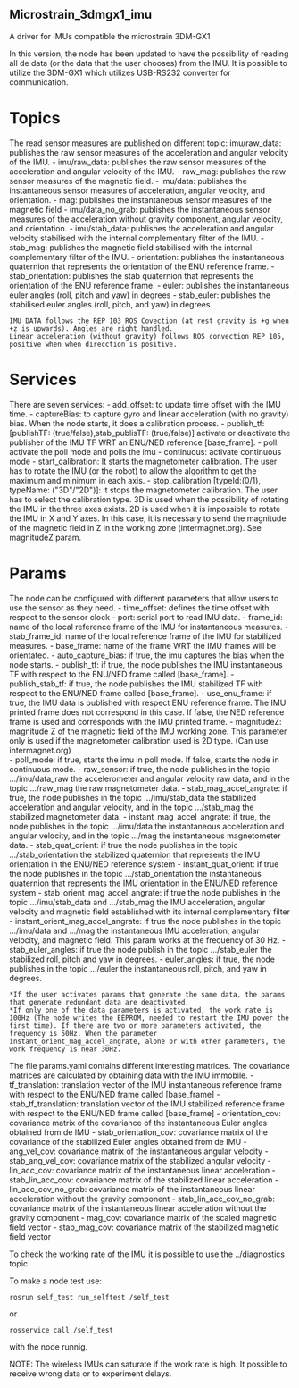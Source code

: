 ## Microstrain_3dmgx1_imu
A driver for IMUs compatible the microstrain 3DM-GX1

In this version, the node has been updated to have the possibility of reading all de data (or the data that the user chooses)
from the IMU.
It is possible to utilize the 3DM-GX1 which utilizes USB-RS232 converter for communication.

# Topics
The read sensor measures are published on different topic:
imu/raw_data: publishes the raw sensor measures of the acceleration and angular velocity of the IMU.
	 - imu/raw_data: publishes the raw sensor measures of the acceleration and angular velocity of the IMU.
	 - raw_mag: publishes the raw sensor measures of the magnetic field.
	 - imu/data: publishes the instantaneous sensor measures of acceleration, angular velocity, and orientation.
	 - mag: publishes the instantaneous sensor measures of the magnetic field
	 - imu/data_no_grab: publishes the instantaneous sensor measures of the acceleration without gravity component, angular velocity, and orientation.
	 - imu/stab_data: publishes the acceleration and angular velocity stabilised with the internal complementary filter of the IMU.
	 - stab_mag: publishes the magnetic field stabilised with the internal complementary filter of the IMU.
	 - orientation: publishes the instantaneous quaternion that represents the orientation of the ENU reference frame.
	 - stab_orientation: publishes the stab quaternion that represents the orientation of the ENU reference frame.
	 - euler: publishes the instantaneous euler angles (roll, pitch and yaw) in degrees
	 - stab_euler: publishes the stabilised euler angles (roll, pitch, and yaw) in degrees
    
    IMU DATA follows the REP 103 ROS Covection (at rest gravity is +g when +z is upwards). Angles are right handled.
    Linear acceleration (without gravity) follows ROS convection REP 105, positive when when direcction is positive.

# Services
   There are seven services:
     - add_offset: to update time offset with the IMU time.
     - captureBias: to capture gyro and linear acceleration (with no gravity) bias. When the node starts, it does a calibration process.
     - publish_tf: [publishTF: (true/false),stab_publisTF: (true/false)] activate or deactivate the publisher of the IMU TF WRT an ENU/NED reference [base_frame].
     - poll: activate the poll mode and polls the imu
     - continuous: activate continuous mode
     - start_calibration: It starts the magnetometer calibration. The user has to rotate the IMU (or the robot) to allow the algorithm to get the maximum and minimum in each axis.
     - stop_calibration [typeId:(0/1), typeName: ("3D"/"2D")]: it stops the magnetometer calibration. The user has to select the calibration type. 3D is used when the possibility of rotating the IMU in the three axes exists. 2D is used when it is impossible to rotate the IMU in X and Y axes. In this case, it is necessary to send the magnitude of the magnetic field in Z in the working zone (intermagnet.org). See magnitudeZ param. 

# Params
The node can be configured with different parameters that allow users to use the sensor as they need.
     - time_offset: defines the time offset with respect to the sensor clock
     - port: serial port to read IMU data. 
     - frame_id: name of the local reference frame of the IMU for instantaneous measures.
     - stab_frame_id: name of the local reference frame of the IMU for stabilized measures.
     - base_frame: name of the frame WRT the IMU frames will be orientated.
     - auto_capture_bias: if true, the imu captures the bias when the node starts.
     - publish_tf: if true, the node publishes the IMU instantaneous TF with respect to the ENU/NED frame called [base_frame].
     - publish_stab_tf: if true, the node publishes the IMU stabilized TF with respect to the ENU/NED frame called [base_frame].
     - use_enu_frame: if true, the IMU data is published with respect ENU reference frame. The IMU printed frame does not correspond in this case. If false, the NED reference frame is used and corresponds with the IMU printed frame.
     - magnitudeZ: magnitude Z of the magnetic field of the IMU working zone. This parameter only is used if the magnetometer calibration used is 2D type. (Can use intermagnet.org)  
     - poll_mode: if true, starts the imu in poll mode. If false, starts the node in continuous mode.
     - raw_sensor: if true, the node publishes in the topic .../imu/data_raw the accelerometer and angular velocity raw data, and in the topic .../raw_mag the raw magnetometer data. 
     - stab_mag_accel_angrate: if true, the node publishes in the topic .../imu/stab_data the stabilized acceleration and angular velocity, and in the topic .../stab_mag the stabilized magnetometer data.
     - instant_mag_accel_angrate: if true, the node publishes in the topic .../imu/data the instantaneous acceleration and angular velocity, and in the topic .../mag the instantaneous magnetometer data.
     - stab_quat_orient: if true the node publishes in the topic .../stab_orientation the stabilized quaternion that represents the IMU orientation in the ENU/NED reference system
     - instant_quat_orient: if true the node publishes in the topic .../stab_orientation the instantaneous quaternion that represents the IMU orientation in the ENU/NED reference system
     - stab_orient_mag_accel_angrate: if true the node publishes in the topic .../imu/stab_data and .../stab_mag the IMU acceleration, angular velocity and magnetic field established with its internal complementary filter
     - instant_orient_mag_accel_angrate: if true the node publishes in the topic .../imu/data and .../mag the instantaneous IMU acceleration, angular velocity, and magnetic field. This param works at the frecuency of 30 Hz. 
     - stab_euler_angles: if true the node publish in the topic .../stab_euler the stabilized roll, pitch and yaw in degrees. 
     - euler_angles: if true, the node publishes in the topic .../euler the instantaneous roll, pitch, and yaw in degrees.

    *If the user activates params that generate the same data, the params that generate redundant data are deactivated.
	*If only one of the data parameters is activated, the work rate is 100Hz (The node writes the EEPROM, needed to restart the IMU power the first time). If there are two or more parameters activated, the frequency is 50Hz. When the parameter instant_orient_mag_accel_angrate, alone or with other parameters, the work frequency is near 30Hz.

The file params.yaml contains different interesting matrices. The covariance matrices are calculated by obtaining data with the IMU immobile.
     - tf_translation: translation vector of the IMU instantaneous reference frame with respect to the ENU/NED frame called [base_frame]
     - stab_tf_translation: translation vector of the IMU stabilized reference frame with respect to the ENU/NED frame called [base_frame]
     - orientation_cov: covariance matrix of the covariance of the instantaneous Euler angles obtained from de IMU
     - stab_orientation_cov: covariance matrix of the covariance of the stabilized Euler angles obtained from de IMU
     - ang_vel_cov: covariance matrix of the instantaneous angular velocity
     - stab_ang_vel_cov: covariance matrix of the stabilized angular velocity
     - lin_acc_cov: covariance matrix of the instantaneous linear acceleration
     - stab_lin_acc_cov: covariance matrix of the stabilized linear acceleration
     - lin_acc_cov_no_grab: covariance matrix of the instantaneous linear acceleration without the gravity component
     - stab_lin_acc_cov_no_grab: covariance matrix of the instantaneous linear acceleration without the gravity component
     - mag_cov: covariance matrix of the scaled magnetic field vector
     - stab_mag_cov: covariance matrix of the stabilized magnetic field vector

To check the working rate of the IMU it is possible to use the ../diagnostics topic. 

To make a node test use: 

`rosrun self_test run_selftest /self_test`

or 

`rosservice call /self_test`

with the node runnig. 

NOTE: The wireless IMUs can saturate if the work rate is high. It possible to receive wrong data or to experiment delays. 
